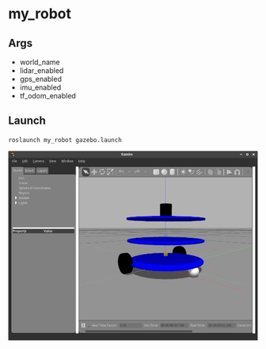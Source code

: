 # my_robot

## Args

- world_name
- lidar_enabled
- gps_enabled
- imu_enabled
- tf_odom_enabled

## Launch

```bash
roslaunch my_robot gazebo.launch
```

![01.png](./pics/01.png)
